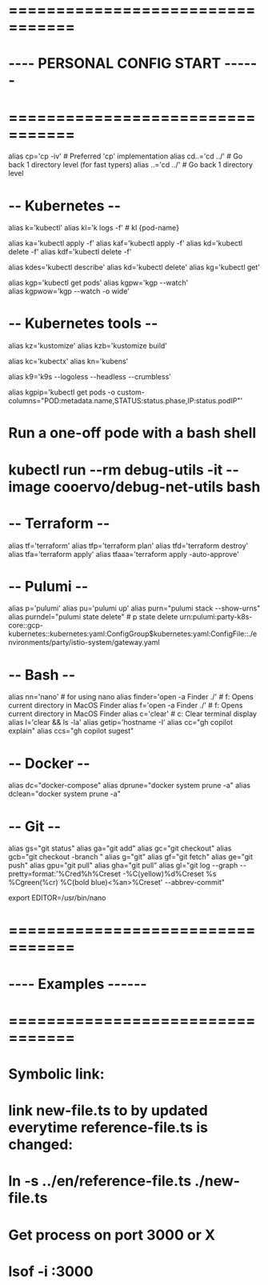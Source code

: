 # =================================
# ---- PERSONAL CONFIG START ------
# =================================

alias cp='cp -iv'                           # Preferred 'cp' implementation
alias cd..='cd ../'                         # Go back 1 directory level (for fast typers)
alias ..='cd ../'                           # Go back 1 directory level

# -- Kubernetes --
alias k='kubectl'
alias kl='k logs -f' # kl {pod-name}

alias ka='kubectl apply -f'
alias kaf='kubectl apply -f'
alias kd='kubectl delete -f'
alias kdf='kubectl delete -f'

alias kdes='kubectl describe'
alias kd='kubectl delete'
alias kg='kubectl get'

alias kgp='kubectl get pods'
alias kgpw='kgp --watch'	
alias kgpwow='kgp --watch -o wide'	

# -- Kubernetes tools --
alias kz='kustomize'
alias kzb='kustomize build'

alias kc='kubectx'
alias kn='kubens'

alias k9='k9s --logoless --headless --crumbless'

alias kgpip='kubectl get pods -o custom-columns="POD:metadata.name,STATUS:status.phase,IP:status.podIP"'

# Run a one-off pode with a bash shell
# kubectl run --rm debug-utils -it --image cooervo/debug-net-utils bash

# -- Terraform --
alias tf='terraform'
alias tfp='terraform plan'
alias tfd='terraform destroy'
alias tfa='terraform apply'
alias tfaaa='terraform apply -auto-approve'

# -- Pulumi --
alias p='pulumi'
alias pu='pulumi up'
alias purn="pulumi stack --show-urns"
alias purndel="pulumi state delete" # p state delete urn:pulumi:party-k8s-core::gcp-kubernetes::kubernetes:yaml:ConfigGroup$kubernetes:yaml:ConfigFile::./environments/party/istio-system/gateway.yaml

# -- Bash --
alias nn='nano'                              # for using nano
alias finder='open -a Finder ./'            # f:            Opens current directory in MacOS Finder
alias f='open -a Finder ./'                 # f:            Opens current directory in MacOS Finder
alias c='clear'                             # c:            Clear terminal display
alias l='clear && ls -la'
alias getip='hostname -I' 
alias cc="gh copilot explain"
alias ccs="gh copilot sugest"
# -- Docker --
alias dc="docker-compose"
alias dprune="docker system prune -a"
alias dclean="docker system prune -a"

# -- Git --
alias gs="git status"
alias ga="git add"
alias gc="git checkout"
alias gcb="git checkout -branch "
alias g="git"
alias gf="git fetch"
alias ge="git push"
alias gpu="git pull"
alias gha="git pull"
alias gl="git log --graph --pretty=format:'%Cred%h%Creset -%C(yellow)%d%Creset %s %Cgreen(%cr) %C(bold blue)<%an>%Creset' --abbrev-commit"

export EDITOR=/usr/bin/nano 


# =================================
# ----      Examples         ------
# =================================

# Symbolic link: 
# link new-file.ts to by updated everytime reference-file.ts is changed:
# ln -s ../en/reference-file.ts ./new-file.ts

# Get process on port 3000 or X 
# lsof -i :3000
